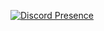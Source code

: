 [![Discord Presence](https://lanyard.cnrad.dev/api/:853235926825435146)](https://discord.com/users/:853235926825435146)
